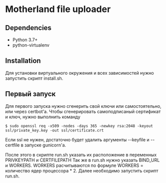 # Motherland file uploader
## Dependencies
- Python 3.7+
- python-virtualenv

## Installation
Для установки виртуального окружения и всех зависимостей нужно запустить скрипт install.sh.

## Первый запуск
Для первого запуска нужно сгенерить свой ключи или самостоятельно, или через certbot'а.
Чтобы сгенерировать самоподписаный сертификат и ключ, нужно выполнить команду
```
$ sudo openssl req -x509 -nodes -days 365 -newkey rsa:2048 -keyout ssl/private_key.key -out ssl/certificate.crt
```
Если ssl не нужен, достаточно будет удалить аргументы --keyfile и --certfile в запуске gunicorn'a.

После этого в скрипте run.sh указать их расположение в переменных PRIVKEYPATH и CERTFILEPATH
Так же в run.sh нужно указать BIND_URL и WORKERS.
WORKERS расчитываются по формуле WORKERS = количество ядер процессора * 2.
Далее необходимо запустить скрипт run.sh.
